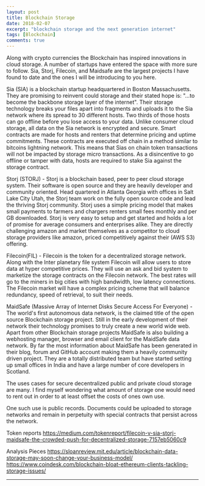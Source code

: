 ```yaml
---
layout: post
title: Blockchain Storage
date: 2018-02-07
excerpt: "blockchain storage and the next generation internet"
tags: [Blockchain]
comments: true
---
```



Along with crypto currencies the Blockchain has inspired innovations in cloud storage. A number of startups have entered the space with more sure to follow. Sia, Storj, Filecoin, and Maidsafe are the largest projects I have found to date and the ones I will be introducing to you here.

Sia (SIA) is a blockchain startup headquartered in Boston Massachusetts. They are promising to reinvent could storage and their stated hope is: "…to become the backbone storage layer of the internet". Their storage technology breaks your files apart into fragments and uploads it to the Sia network where its spread to 30 different hosts. Two thirds of those hosts can go offline before you lose access to your data. Unlike consumer cloud storage, all data on the Sia network is encrypted and secure. Smart contracts are made for hosts and renters that determine pricing and uptime commitments. These contracts are executed off chain in a method similar to bitcoins lightning network. This means that Sias on chain token transactions will not be impacted by storage micro transactions. As a disincentive to go offline or tamper with data, hosts are required to stake Sia against the storage contract.

Storj (STORJ) - Storj is a blockchain based, peer to peer cloud storage system. Their software is open source and they are heavily  developer and community oriented. Head quartered in Atlanta Georgia with offices in Salt Lake City Utah, the Storj team work on the fully open source code and lead the thriving Storj community. Storj uses a simple pricing model that makes small payments to farmers and chargers renters small fees monthly and per GB downloaded. Storj is very easy to setup and get started and holds a lot of promise for average consumers and enterprises alike. They are directly challenging amazon and market themselves as a competitor to cloud storage providers like amazon, priced competitively against their (AWS S3) offering.

Filecoin(FIL) - Filecoin is the token for a decentralized storage network. Along with the Inter planetary file system Filecoin will allow users to store data at hyper competitive prices. They will use an ask and bid system to marketize the storage contracts on the Filecoin network. The best rates will go to the miners in big cities with high bandwidth, low latency connections. The Filecoin market will have a complex pricing scheme that will balance redundancy, speed of retrieval, to suit their needs.

MaidSafe (Massive Array of Internet Disks Secure Access For Everyone) - The world's first autonomous data network, is the claimed title of the open source Blockchain storage project.  Still in the early development of their network their technology promises to truly create a new world wide web. Apart from other Blockchain storage projects MaidSafe is also building a webhosting manager, browser and email client for the MaidSafe data network. By far the most information about MaidSafe has been generated in their blog, forum and GitHub account making them a heavily community driven project. They are a totally distributed team but have started setting up small offices in India and have a large number of core developers in Scotland.

The uses cases for secure decentralized public and private cloud storage are many. I find myself wondering what amount of storage one would need to rent out in order to at least offset the costs of ones own use.

One such use is public records. Documents could be uploaded to storage networks and remain in perpetuity with special contracts that persist across the network. 

Token reports
https://medium.com/tokenreport/filecoin-v-sia-storj-maidsafe-the-crowded-push-for-decentralized-storage-7157eb5060c9

Analysis Pieces
https://sloanreview.mit.edu/article/blockchain-data-storage-may-soon-change-your-business-model/
https://www.coindesk.com/blockchain-bloat-ethereum-clients-tackling-storage-issues/

---
